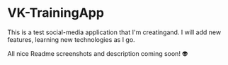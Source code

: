 # VK-TrainingApp

This is a test social-media application that I'm creatingand. I will add new features, learning new technologies as I go. 

All nice Readme screenshots and description coming soon! 👽
